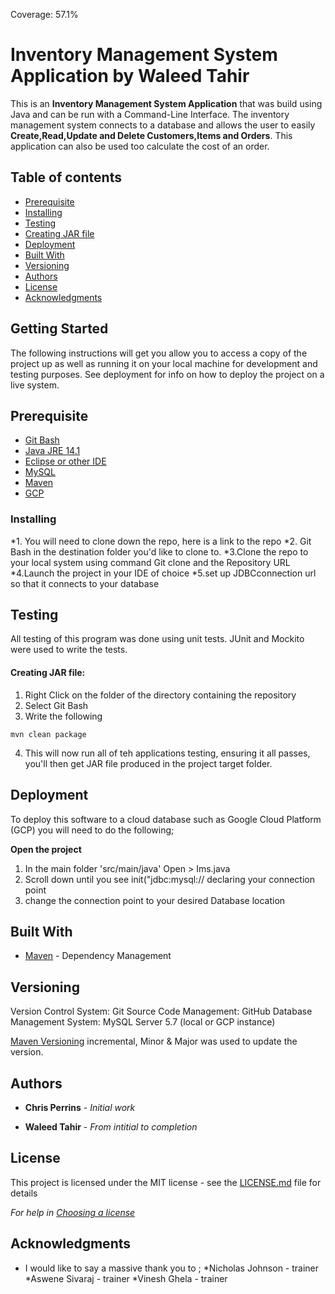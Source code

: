 Coverage: 57.1%


# Inventory Management System Application by Waleed Tahir


This is an  **Inventory Management System Application** that was build using Java and can be run with a Command-Line Interface. The inventory management system connects to a database and allows the user to easily **Create,Read,Update and Delete Customers,Items and Orders**. This application can also be used too calculate the cost of an order. 

## Table of contents
* [Prerequisite](#Prerequisite)
* [Installing](#Installing)
* [Testing](#Testing)
* [Creating JAR file](#Creating_JAR_file)
* [Deployment](#Deployment)
* [Built With](#Built_With)
* [Versioning](#Versioning)
* [Authors](#Authors)
* [License](#License)
* [Acknowledgments](#Acknowledgments)





## Getting Started

The following instructions will get you allow you to access a copy of the project up as well as running it on your local machine for development and testing purposes. See deployment for info on how to deploy the project on a live system.


## Prerequisite
* [Git Bash](https://git-scm.com/downloads)
* [Java JRE 14.1](https://www.eclipse.org/downloads/)
* [Eclipse or other IDE](https://www.eclipse.org/downloads/)
* [MySQL](https://www.mysql.com/downloads/)
* [Maven](http://maven.apache.org/download.cgi)
* [GCP](http://maven.apache.org/download.cgi)



### Installing

*1. You will need to clone down the repo, here is a link to the repo
*2. Git Bash in the destination folder you'd like to clone to.
*3.Clone the repo to your local system using command Git clone and the Repository URL
*4.Launch the project in your IDE of choice 
*5.set up JDBCconnection url so that it connects to your database

## Testing

All testing of this program was done using unit tests. 
JUnit and Mockito were used to write the tests.


#### Creating JAR file:

1. Right Click on the folder of the directory containing the repository
2. Select Git Bash
3. Write the following

```
mvn clean package
```

4. This will now run all of teh applications testing, ensuring it all passes, you'll then get JAR file produced in the project target folder.

## Deployment

To deploy this software to a cloud database such as Google Cloud Platform (GCP) you will need to do the following;

**Open the project**

1. In the main folder 'src/main/java' Open > Ims.java
2. Scroll down until you see init("jdbc:mysql:// declaring your connection point
3. change the connection point to your desired Database location

## Built With

* [Maven](https://maven.apache.org/) - Dependency Management

## Versioning

Version Control System: Git
Source Code Management: GitHub
Database Management System: MySQL Server 5.7 (local or GCP instance)

[Maven Versioning](http://maven.apache.org/download.cgi)  incremental, Minor & Major was used to update the version.


## Authors

* **Chris Perrins** - *Initial work* 

* **Waleed Tahir** - *From intitial to completion* 

## License

This project is licensed under the MIT license - see the [LICENSE.md](LICENSE.md) file for details 

*For help in [Choosing a license](https://choosealicense.com/)*

## Acknowledgments

* I would like to say a massive thank you to ;
*Nicholas Johnson - trainer
*Aswene Sivaraj - trainer
*Vinesh Ghela - trainer

